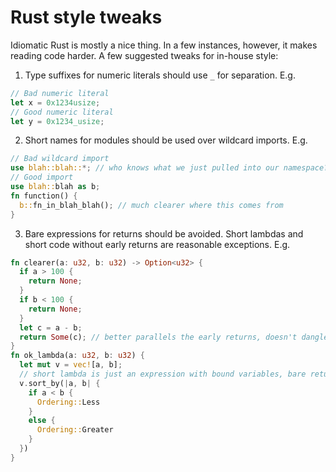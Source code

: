 Rust style tweaks
=================
Idiomatic Rust is mostly a nice thing. In a few instances, however, it makes
reading code harder. A few suggested tweaks for in-house style:

1. Type suffixes for numeric literals should use `_` for separation. E.g.
```rust
// Bad numeric literal
let x = 0x1234usize;
// Good numeric literal
let y = 0x1234_usize;
```
2. Short names for modules should be used over wildcard imports. E.g.
```rust
// Bad wildcard import
use blah::blah::*; // who knows what we just pulled into our namespace?
// Good import
use blah::blah as b;
fn function() {
  b::fn_in_blah_blah(); // much clearer where this comes from
}
```
3. Bare expressions for returns should be avoided. Short lambdas and short code
   without early returns are reasonable exceptions. E.g.
```rust
fn clearer(a: u32, b: u32) -> Option<u32> {
  if a > 100 {
    return None;
  }
  if b < 100 {
    return None;
  }
  let c = a - b;
  return Some(c); // better parallels the early returns, doesn't dangle
}
fn ok_lambda(a: u32, b: u32) {
  let mut v = vec![a, b];
  // short lambda is just an expression with bound variables, bare returns ok
  v.sort_by(|a, b| {
    if a < b {
      Ordering::Less
    }
    else {
      Ordering::Greater
    }
  })
}
```
